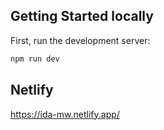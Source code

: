 
## Getting Started locally

First, run the development server:

```bash
npm run dev
```

## Netlify

https://ida-mw.netlify.app/
